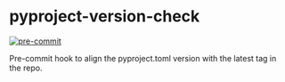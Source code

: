 # pyproject-version-check

[![pre-commit](https://img.shields.io/badge/pre--commit-enabled-brightgreen?logo=pre-commit&logoColor=white)](https://pre-commit.com/)

Pre-commit hook to align the pyproject.toml version with the latest tag in the repo.
